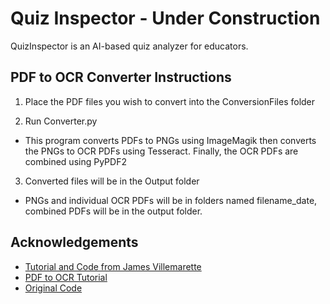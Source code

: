 # Quiz Inspector - Under Construction

QuizInspector is an AI-based quiz analyzer for educators.


## PDF to OCR Converter Instructions

1. Place the PDF files you wish to convert into the ConversionFiles folder

2. Run Converter.py

- This program converts PDFs to PNGs using ImageMagik then converts the PNGs to OCR PDFs using Tesseract. Finally, the OCR PDFs are combined using PyPDF2

3. Converted files will be in the Output folder

- PNGs and individual OCR PDFs will be in folders named filename_date, combined PDFs will be in the output folder.


## Acknowledgements
 - [Tutorial and Code from James Villemarette](https://gist.github.com/jvillemare)
 - [PDF to OCR Tutorial](https://www.youtube.com/watch?v=62JZImLe6Qw)
 - [Original Code](https://gist.github.com/jvillemare/81887e9c53253c16e7ce0f9c60250779)
